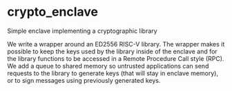 # crypto_enclave
Simple enclave implementing a cryptographic library

We write a wrapper around an ED2556 RISC-V library.
The wrapper makes it possible to keep the keys used by the library inside of the enclave and for the library functions to be accessed in a Remote Procedure Call style (RPC).
We add a queue to shared memory so untrusted applications can send requests to the library to generate keys (that will stay in enclave memory), or to sign messages using previously generated keys.
